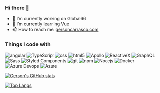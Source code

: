 ### Hi there 👋

<!--
**GersonCarrascoL/GersonCarrascoL** is a ✨ _special_ ✨ repository because its `README.md` (this file) appears on your GitHub profile.
-->
<!-- Here are some ideas to get you started: -->

- 🔭 I’m currently working on Global66
- 🌱 I’m currently learning Vue
- 📫 How to reach me: [gersoncarrasco.com](https://www.gersoncarrasco.com/)
<!-- - 👯 I’m looking to collaborate on ... -->
<!-- - 🤔 I’m looking for help with ...-->
<!-- - 💬 Ask me about ... -->
<!-- - 😄 Pronouns: ... -->
<!-- - ⚡ Fun fact: ... -->

<h3>Things I code with</h3>
<p>
  <img alt="angular" src="https://img.shields.io/badge/-Angular-DD0031?style=flat-square&logo=angular&logoColor=white" />
  <img alt="TypeScript" src="https://img.shields.io/badge/-TypeScript-007ACC?style=flat-square&logo=typescript&logoColor=white" />
  <img alt="css" src="https://img.shields.io/badge/-CSS-1572B6?style=flat-square&logo=css3&logoColor=white" />
  <img alt="html5" src="https://img.shields.io/badge/-HTML5-E34F26?style=flat-square&logo=html5&logoColor=white" />
  <img alt="Apollo" src="https://img.shields.io/badge/-Apollo%20GraphQL-311C87?style=flat-square&logo=apollo-graphql&logoColor=white" />
  <img alt="ReactiveX" src="https://img.shields.io/badge/-RxJs-B7178C?style=flat-square&logo=reactivex&logoColor=white" />
  <img alt="GraphQL" src="https://img.shields.io/badge/-GraphQL-E10098?style=flat-square&logo=graphql&logoColor=white" />
  <img alt="Sass" src="https://img.shields.io/badge/-Sass-CC6699?style=flat-square&logo=sass&logoColor=white" />
  <img alt="Styled Components" src="https://img.shields.io/badge/-Styled_Components-db7092?style=flat-square&logo=styled-components&logoColor=white" />
  <img alt="git" src="https://img.shields.io/badge/-Git-F05032?style=flat-square&logo=git&logoColor=white" />
  <img alt="npm" src="https://img.shields.io/badge/-NPM-CB3837?style=flat-square&logo=npm&logoColor=white" />
  <img alt="Nodejs" src="https://img.shields.io/badge/-Nodejs-43853d?style=flat-square&logo=Node.js&logoColor=white" />
  <img alt="Docker" src="https://img.shields.io/badge/-Docker-46a2f1?style=flat-square&logo=docker&logoColor=white" />
  <img alt="Azure Devops" src="https://img.shields.io/badge/-AzureDevops-1572B6?style=flat-square&logo=azuredevops&logoColor=white" />
  <img alt="Azure" src="https://img.shields.io/badge/-Azure-1572B6?style=flat-square&logo=microsoftazure&logoColor=white" />
</p>

[![Gerson's GitHub stats](https://github-readme-stats.vercel.app/api?username=GersonCarrascoL&show_icons=true&theme=tokyonight)](https://github.com/GersonCarrascoL/github-readme-stats)

[![Top Langs](https://github-readme-stats.vercel.app/api/top-langs/?username=GersonCarrascoL&layout=compact)](https://github.com/anuraghazra/github-readme-stats)
